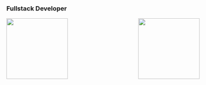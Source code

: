### Fullstack Developer
<img align="left" height="160px" src="https://github-readme-stats.vercel.app/api?username=bluecat870&show_icons=true&theme=merko&count_private=true" />
<img align="right" height="160px" src="https://github-readme-stats.vercel.app/api/top-langs/?username=bluecat870&layout=compact&theme=merko&count_private=false">
